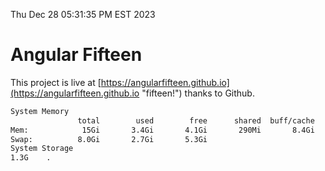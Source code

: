 Thu Dec 28 05:31:35 PM EST 2023

# Angular Fifteen


This project is live at [https://angularfifteen.github.io](https://angularfifteen.github.io "fifteen!") thanks to Github.

```bash
System Memory
               total        used        free      shared  buff/cache   available
Mem:            15Gi       3.4Gi       4.1Gi       290Mi       8.4Gi        11Gi
Swap:          8.0Gi       2.7Gi       5.3Gi
System Storage
1.3G	.
